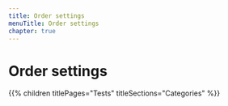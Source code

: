 ```yaml
---
title: Order settings
menuTitle: Order settings
chapter: true
---
```


# Order settings

{{% children titlePages="Tests" titleSections="Categories" %}}
